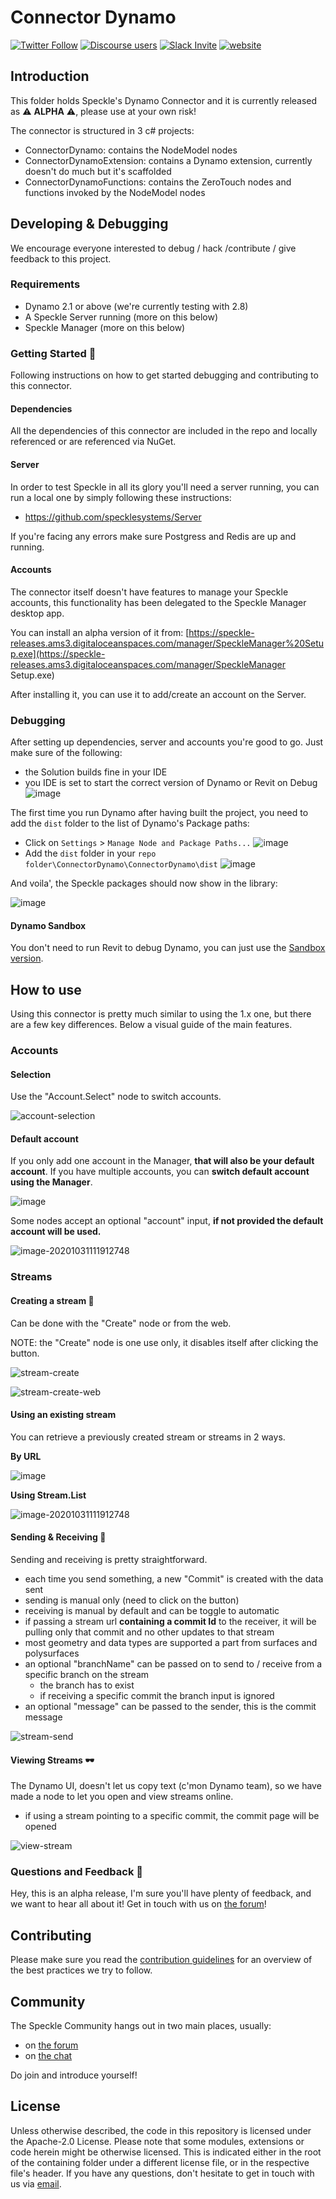# Connector Dynamo

[![Twitter Follow](https://img.shields.io/twitter/follow/SpeckleSystems?style=social)](https://twitter.com/SpeckleSystems) [![Discourse users](https://img.shields.io/discourse/users?server=https%3A%2F%2Fdiscourse.speckle.works&style=flat-square)](https://discourse.speckle.works)
[![Slack Invite](https://img.shields.io/badge/-slack-grey?style=flat-square&logo=slack)](https://speckle-works.slack.com/join/shared_invite/enQtNjY5Mzk2NTYxNTA4LTU4MWI5ZjdhMjFmMTIxZDIzOTAzMzRmMTZhY2QxMmM1ZjVmNzJmZGMzMDVlZmJjYWQxYWU0MWJkYmY3N2JjNGI) [![website](https://img.shields.io/badge/www-speckle.systems-royalblue?style=flat-square)](https://speckle.systems)



## Introduction

This folder holds Speckle's Dynamo Connector and it is currently released as ⚠ **ALPHA** ⚠, please use at your own risk!

The connector is structured in 3 c# projects:

- ConnectorDynamo: contains the NodeModel nodes
- ConnectorDynamoExtension: contains a Dynamo extension, currently doesn't do much but it's scaffolded
- ConnectorDynamoFunctions: contains the ZeroTouch nodes and functions invoked by the NodeModel nodes



## Developing & Debugging

We encourage everyone interested to debug / hack /contribute / give feedback to this project.



### Requirements

- Dynamo 2.1 or above (we're currently testing with 2.8)
- A Speckle Server running (more on this below)
- Speckle Manager (more on this below)



### Getting Started 🏁

Following instructions on how to get started debugging and contributing to this connector.

#### Dependencies

All the dependencies of this connector are included in the repo and locally referenced or are referenced via NuGet.

#### Server

In order to test Speckle in all its glory you'll need a server running, you can run a local one by simply following these instructions:

- https://github.com/specklesystems/Server

If you're facing any errors make sure Postgress and Redis are up and running. 

#### Accounts

The connector itself doesn't have features to manage your Speckle accounts, this functionality has been delegated to the Speckle Manager desktop app.

You can install an alpha version of it from: [https://speckle-releases.ams3.digitaloceanspaces.com/manager/SpeckleManager%20Setup.exe](https://speckle-releases.ams3.digitaloceanspaces.com/manager/SpeckleManager Setup.exe)

After installing it, you can use it to add/create an account on the Server.



### Debugging

After setting up dependencies, server and accounts you're good to go. Just make sure of the following:

- the Solution builds fine in your IDE
- you IDE is set to start the correct version of Dynamo or Revit on Debug
  ![image](https://user-images.githubusercontent.com/2679513/97479008-a666e400-1949-11eb-983a-3fccc066b597.png)

The first time you run Dynamo after having built the project, you need to add the `dist` folder to the list of Dynamo's Package paths:

- Click on `Settings` > `Manage Node and Package Paths...`
  ![image](https://user-images.githubusercontent.com/2679513/97480730-baabe080-194b-11eb-92e8-0655a9765b3a.png)
- Add the `dist` folder in your `repo folder\ConnectorDynamo\ConnectorDynamo\dist` 
  ![image](https://user-images.githubusercontent.com/2679513/97480369-35c0c700-194b-11eb-994a-3f03ee55ebee.png)



And voila', the Speckle packages should now show in the library:

![image](https://user-images.githubusercontent.com/2679513/97480950-03639980-194c-11eb-8474-7d14a427ecc0.png)



#### Dynamo Sandbox

You don't need to run Revit to debug Dynamo, you can just use the [Sandbox version](https://dynamobim.org/download/).



## How to use

Using this connector is pretty much similar to using the 1.x one, but there are a few key differences. Below a visual guide of the main features.



### Accounts

#### Selection

Use the "Account.Select" node to switch accounts.

![account-selection](https://user-images.githubusercontent.com/2679513/97777914-38016c00-1b6b-11eb-8988-85d5a166fe5a.gif)

#### Default account

If you only add one account in the Manager, **that will also be your default account**. If you have multiple accounts, you can **switch default account using the Manager**.

![image](https://user-images.githubusercontent.com/2679513/97778543-c4159280-1b6f-11eb-924e-04b3fb1ed3e0.png)



Some nodes accept an optional "account" input, **if not provided the default account will be used.**

![image-20201031111912748](https://user-images.githubusercontent.com/2679513/97778555-da235300-1b6f-11eb-9c24-aa50908fcacf.png)



### Streams

#### **Creating a stream** 🌊

Can be done with the "Create" node or from the web.

NOTE: the "Create" node is one use only, it disables itself after clicking the button.

![stream-create](https://user-images.githubusercontent.com/2679513/97777062-61b79480-1b65-11eb-8035-dbc1dcf6053e.gif)

![stream-create-web](https://user-images.githubusercontent.com/2679513/97777103-c4a92b80-1b65-11eb-91e7-6ded86b59eb8.gif)

#### Using an existing stream

You can retrieve a previously created stream or streams in 2 ways.

**By URL**

![image](https://user-images.githubusercontent.com/2679513/97777656-9af20380-1b69-11eb-91c8-b543d8837e6a.png)



**Using Stream.List** 

![image-20201031111912748](https://user-images.githubusercontent.com/2679513/97778555-da235300-1b6f-11eb-9c24-aa50908fcacf.png)



#### Sending & Receiving 📩

Sending and receiving is pretty straightforward. 

- each time you send something, a new "Commit" is created with the data sent
- sending is manual only (need to click on the button)
- receiving is manual by default and can be toggle to automatic
- if passing a stream url **containing a commit Id** to the receiver, it will be pulling only that commit and no other updates to that stream
- most geometry and data types are supported a part from surfaces and polysurfaces
- an optional "branchName" can be passed on to send to / receive from a specific branch on the stream
  - the branch has to exist
  - if receiving a specific commit the branch input is ignored
- an optional "message" can be passed to the sender, this is the commit message

![stream-send](https://user-images.githubusercontent.com/2679513/97778157-2c16a980-1b6d-11eb-8bee-805db5f54258.gif)

#### Viewing Streams 🕶

The Dynamo UI, doesn't let us copy text (c'mon Dynamo team), so we have made a node to let you open and view streams online.

- if using a stream pointing to a specific commit, the commit page will be opened

  

![view-stream](https://user-images.githubusercontent.com/2679513/97778366-a136ae80-1b6e-11eb-8123-b7701ab6678c.gif)



### Questions and Feedback 💬

Hey, this is an alpha release, I'm sure you'll have plenty of feedback, and we want to hear all about it! Get in touch with us on [the forum](https://discourse.speckle.works)! 



## Contributing

Please make sure you read the [contribution guidelines](../.github/CONTRIBUTING.md) for an overview of the best practices we try to follow.



## Community

The Speckle Community hangs out in two main places, usually:

- on [the forum](https://discourse.speckle.works)
- on [the chat](https://speckle-works.slack.com/join/shared_invite/enQtNjY5Mzk2NTYxNTA4LTU4MWI5ZjdhMjFmMTIxZDIzOTAzMzRmMTZhY2QxMmM1ZjVmNzJmZGMzMDVlZmJjYWQxYWU0MWJkYmY3N2JjNGI)

Do join and introduce yourself!



## License

Unless otherwise described, the code in this repository is licensed under the Apache-2.0 License. Please note that some modules, extensions or code herein might be otherwise licensed. This is indicated either in the root of the containing folder under a different license file, or in the respective file's header. If you have any questions, don't hesitate to get in touch with us via [email](mailto:hello@speckle.systems).
